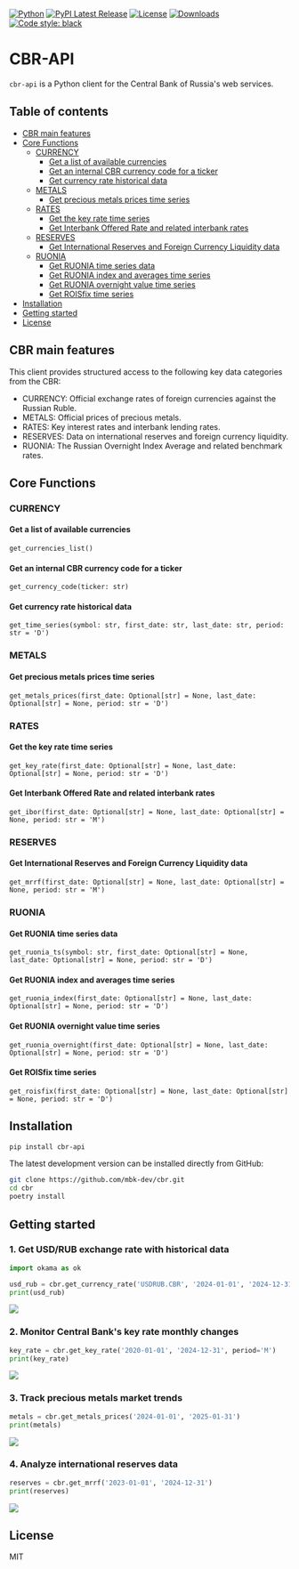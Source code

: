 
[![Python](https://img.shields.io/badge/python-v3-brightgreen.svg)](https://www.python.org/)
[![PyPI Latest Release](https://img.shields.io/pypi/v/okama.svg)](https://pypi.org/project/okama/)
[![License](https://img.shields.io/pypi/l/okama.svg)](https://opensource.org/licenses/MIT)
[![Downloads](https://static.pepy.tech/badge/cbr-api-client)](https://pepy.tech/project/cbr-api)
[![Code style: black](https://img.shields.io/badge/code%20style-black-000000.svg)](https://github.com/psf/black)

# CBR-API

`cbr-api` is a Python client for the Central Bank of Russia's web services.

## Table of contents

- [CBR main features](#cbr-main-features)
- [Core Functions](#core-functions)
  - [CURRENCY](#currency)
    - [Get a list of available currencies](#get-a-list-of-available-currencies)
    - [Get an internal CBR currency code for a ticker](#get-an-internal-cbr-currency-code-for-a-ticker)
    - [Get currency rate historical data](#get-currency-rate-historical-data)
  - [METALS](#metals)
    - [Get precious metals prices time series](#get-precious-metals-prices-time-series)
  - [RATES](#rates)
    - [Get the key rate time series](#get-the-key-rate-time-series)
    - [Get Interbank Offered Rate and related interbank rates](#get-interbank-offered-rate-and-related-interbank-rates)
  - [RESERVES](#reserves)
    - [Get International Reserves and Foreign Currency Liquidity data](#get-international-reserves-and-foreign-currency-liquidity-data)
  - [RUONIA](#ruonia)
    - [Get RUONIA time series data](#get-ruonia-time-series-data)
    - [Get RUONIA index and averages time series](#get-ruonia-index-and-averages-time-series)
    - [Get RUONIA overnight value time series](#get-ruonia-overnight-value-time-series)
    - [Get ROISfix time series](#get-roisfix-time-series)
- [Installation](#installation)
- [Getting started](#getting-started)
- [License](#license)

## CBR main features
This client provides structured access to the following key data categories from the CBR:  
- CURRENCY: Official exchange rates of foreign currencies against the Russian Ruble.
- METALS: Official prices of precious metals.
- RATES: Key interest rates and interbank lending rates. 
- RESERVES: Data on international reserves and foreign currency liquidity.
- RUONIA: The Russian Overnight Index Average and related benchmark rates.

## Core Functions

### CURRENCY

#### Get a list of available currencies
`get_currencies_list()`

#### Get an internal CBR currency code for a ticker
`get_currency_code(ticker: str)`

#### Get currency rate historical data
`get_time_series(symbol: str, first_date: str, last_date: str, period: str = 'D')`   

### METALS

#### Get precious metals prices time series
`get_metals_prices(first_date: Optional[str] = None, last_date: Optional[str] = None, period: str = 'D')`   

### RATES

#### Get the key rate time series
`get_key_rate(first_date: Optional[str] = None, last_date: Optional[str] = None, period: str = 'D')`   

#### Get Interbank Offered Rate and related interbank rates
`get_ibor(first_date: Optional[str] = None, last_date: Optional[str] = None, period: str = 'M')`   

### RESERVES

#### Get International Reserves and Foreign Currency Liquidity data
`get_mrrf(first_date: Optional[str] = None, last_date: Optional[str] = None, period: str = 'M')`   

### RUONIA

#### Get RUONIA time series data
`get_ruonia_ts(symbol: str, first_date: Optional[str] = None, last_date: Optional[str] = None, period: str = 'D')`   

#### Get RUONIA index and averages time series
`get_ruonia_index(first_date: Optional[str] = None, last_date: Optional[str] = None, period: str = 'D')`   

#### Get RUONIA overnight value time series
`get_ruonia_overnight(first_date: Optional[str] = None, last_date: Optional[str] = None, period: str = 'D')`   

#### Get ROISfix time series
`get_roisfix(first_date: Optional[str] = None, last_date: Optional[str] = None, period: str = 'D')`     

## Installation

```bash
pip install cbr-api
```

The latest development version can be installed directly from GitHub:

```bash
git clone https://github.com/mbk-dev/cbr.git
cd cbr
poetry install
```

## Getting started

### 1. Get USD/RUB exchange rate with historical data

```python
import okama as ok

usd_rub = cbr.get_currency_rate('USDRUB.CBR', '2024-01-01', '2024-12-31')
print(usd_rub)
```
![](../images/images/readme1.jpg?raw=true) 


### 2. Monitor Central Bank's key rate monthly changes

```python
key_rate = cbr.get_key_rate('2020-01-01', '2024-12-31', period='M')
print(key_rate)
```
![](../images/images/readme2.jpg?raw=true) 


### 3. Track precious metals market trends
```python
metals = cbr.get_metals_prices('2024-01-01', '2025-01-31')
print(metals)
```
![](../images/images/readme3.jpg?raw=true) 

### 4. Analyze international reserves data
```python
reserves = cbr.get_mrrf('2023-01-01', '2024-12-31')
print(reserves)
```
![](../images/images/readme4.jpg?raw=true) 

## License

MIT

